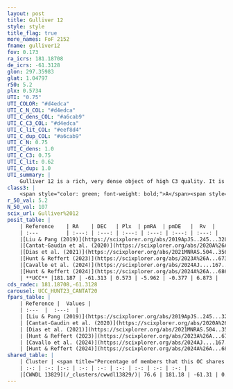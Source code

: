 ```yaml
---
layout: post
title: Gulliver 12
style: style
title_flag: true
more_names: FoF 2152
fname: gulliver12
fov: 0.173
ra_icrs: 181.18708
de_icrs: -61.3128
glon: 297.35983
glat: 1.04797
r50: 5.2
plx: 0.5734
UTI: "0.75"
UTI_COLOR: "#d4edca"
UTI_C_N_COL: "#d4edca"
UTI_C_dens_COL: "#a6cab9"
UTI_C_C3_COL: "#d4edca"
UTI_C_lit_COL: "#eef8d4"
UTI_C_dup_COL: "#a6cab9"
UTI_C_N: 0.75
UTI_C_dens: 1.0
UTI_C_C3: 0.75
UTI_C_lit: 0.62
UTI_C_dup: 1.0
UTI_summary: |
    Gulliver 12 is a rich, very dense object of high C3 quality. It is moderately studied in the literature. This object shares a large percentage of members with a later reported entry.
class3: |
    <span style="color: green; font-weight: bold;">A</span><span style="color: #FFC300; font-weight: bold;">B</span>
r_50_val: 5.2
N_50_val: 107
scix_url: Gulliver%2012
posit_table: |
    | Reference    | RA    | DEC   | Plx  | pmRA  | pmDE   |  Rv  |
    | :---         | :---: | :---: | :---: | :---: | :---: | :---: |
    |[Liu & Pang (2019)](https://scixplorer.org/abs/2019ApJS..245...32L) | 181.132 | -61.303 | 0.557 | -5.957 | -0.265 | -- |
    |[Cantat-Gaudin et al. (2020)](https://scixplorer.org/abs/2020A%26A...640A...1C) | 181.174 | -61.308 | 0.559 | -5.948 | -0.41 | -- |
    |[Dias et al. (2021)](https://scixplorer.org/abs/2021MNRAS.504..356D) | 181.192 | -61.31 | 0.559 | -5.947 | -0.421 | -- |
    |[Hunt & Reffert (2023)](https://scixplorer.org/abs/2023A%26A...673A.114H) | 181.17 | -61.312 | 0.581 | -5.943 | -0.373 | -8.07 |
    |[Cavallo et al. (2024)](https://scixplorer.org/abs/2024AJ....167...12C) | 181.242 | -61.335 | 0.582 | -- | -- | -- |
    |[Hunt & Reffert (2024)](https://scixplorer.org/abs/2024A%26A...686A..42H) | 181.17 | -61.312 | 0.581 | -5.943 | -0.373 | -8.07 |
    | **UCC** |181.187 | -61.313 | 0.573 | -5.962 | -0.377 | 6.873 | 
cds_radec: 181.18708,-61.3128
carousel: UCC_HUNT23_CANTAT20
fpars_table: |
    | Reference |  Values |
    | :---  |  :---:  |
    | [Liu & Pang (2019)](https://scixplorer.org/abs/2019ApJS..245...32L) | `Age=0.339, Z=0.25` |
    | [Cantat-Gaudin et al. (2020)](https://scixplorer.org/abs/2020A%26A...640A...1C) | `AVNN=0.58, DMNN=11.18, AgeNN=8.33` |
    | [Dias et al. (2021)](https://scixplorer.org/abs/2021MNRAS.504..356D) | `Av=0.932, Dist=1617, logage=7.96, [Fe/H]=0.088` |
    | [Hunt & Reffert (2023)](https://scixplorer.org/abs/2023A%26A...673A.114H) | `AV50=0.628, diffAV50=0.801, MOD50=11.032, logAge50=8.036` |
    | [Cavallo et al. (2024)](https://scixplorer.org/abs/2024AJ....167...12C) | `AV50=0.84, dMod50=10.85, logAge50=8.38, [Fe/H]50=-0.11` |
    | [Hunt & Reffert (2024)](https://scixplorer.org/abs/2024A%26A...686A..42H) | `MassJ=538.040` |
shared_table: |
    | Cluster | <span title="Percentage of members that this OC shares with the ones listed">%</span>   | RA   | DEC   | Plx   | pmRA  | pmDE  | Rv | UTI |
    | :-: | :-: |:-: | :-: | :-: | :-: | :-: | :-: | :-: |
    |[CWWDL 13829](/_clusters/cwwdl13829/)| 76.6 | 181.18 | -61.31 | 0.58 | -5.96 | -0.37 | 6.87 |0.01 |
---
```

